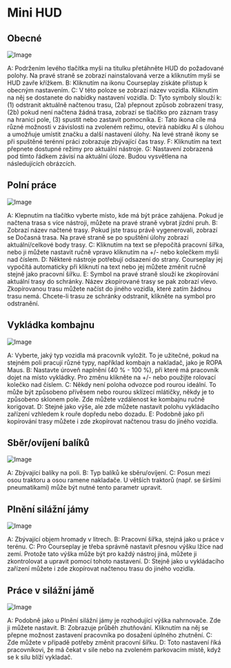# Mini HUD

## Obecné

![Image](assets/imagesminihudhelp_general_0_0_478_305.png)


A: Podržením levého tlačítka myši na titulku přetáhněte HUD do požadované polohy. Na pravé straně se zobrazí nainstalovaná verze a kliknutím myši se HUD zavře křížkem.
B: Kliknutím na ikonu Courseplay získáte přístup k obecným nastavením.
C: V této poloze se zobrazí název vozidla. Kliknutím na něj se dostanete do nabídky nastavení vozidla.
D: Tyto symboly slouží k: (1) odstranit aktuálně načtenou trasu, (2a) přepnout způsob zobrazení trasy, (2b) pokud není načtena žádná trasa, zobrazí se tlačítko pro záznam trasy na hranici pole, (3) spustit nebo zastavit pomocníka.
E: Tato ikona cíle má různé možnosti v závislosti na zvoleném režimu, otevírá nabídku AI s úlohou a umožňuje umístit značku a další nastavení úlohy. Na levé straně ikony se při spuštěné terénní práci zobrazuje zbývající čas trasy.
F: Kliknutím na text přepnete dostupné režimy pro aktuální nástroje.
G: Nastavení zobrazená pod tímto řádkem závisí na aktuální úloze. Budou vysvětlena na následujících obrázcích.


## Polní práce

![Image](assets/imagesminihudhelp_fieldwork_0_0_478_305.png)


A: Klepnutím na tlačítko vyberte místo, kde má být práce zahájena. Pokud je načtena trasa s více nástroji, můžete na pravé straně vybrat jízdní pruh.
B: Zobrazí název načtené trasy. Pokud jste trasu právě vygenerovali, zobrazí se Dočasná trasa. Na pravé straně se po spuštění úlohy zobrazí aktuální/celkové body trasy.
C: Kliknutím na text se přepočítá pracovní šířka, nebo ji můžete nastavit ručně vpravo kliknutím na +/- nebo kolečkem myši nad číslem.
D: Některé nástroje potřebují odsazení do strany. Courseplay jej vypočítá automaticky při kliknutí na text nebo jej můžete změnit ručně stejně jako pracovní šířku.
E: Symbol na pravé straně slouží ke zkopírování aktuální trasy do schránky. Název zkopírované trasy se pak zobrazí vlevo. Zkopírovanou trasu můžete načíst do jiného vozidla, které zatím žádnou trasu nemá. Chcete-li trasu ze schránky odstranit, klikněte na symbol pro odstranění.


## Vykládka kombajnu

![Image](assets/imagesminihudhelp_combineunload_0_0_478_305.png)


A: Vyberte, jaký typ vozidla má pracovník vyložit. To je užitečné, pokud na stejném poli pracují různé typy, například kombajn a nakladač, jako je ROPA Maus.
B: Nastavte úroveň naplnění (40 % - 100 %), při které má pracovník dojet na místo vykládky. Pro změnu klikněte na +/- nebo použijte rolovací kolečko nad číslem.
C: Někdy není poloha odvozce pod rourou ideální. To může být způsobeno přívěsem nebo rourou sklízecí mlátičky, někdy je to způsobeno sklonem pole. Zde můžete vzdálenost ke kombajnu ručně korigovat.
D: Stejné jako výše, ale zde můžete nastavit polohu vykládacího zařízení vzhledem k rouře dopředu nebo dozadu.
E: Podobně jako při kopírování trasy můžete i zde zkopírovat načtenou trasu do jiného vozidla.


## Sběr/ovíjení balíků

![Image](assets/imagesminihudhelp_balecollect_0_0_478_305.png)


A: Zbývající balíky na poli.
B: Typ balíků ke sběru/ovíjení.
C: Posun mezi osou traktoru a osou ramene nakladače. U větších traktorů (např. se širšími pneumatikami) může být nutné tento parametr upravit.


## Plnění silážní jámy

![Image](assets/imagesminihudhelp_siloloader_0_0_478_305.png)


A: Zbývající objem hromady v litrech.
B: Pracovní šířka, stejná jako u práce v terénu.
C: Pro Courseplay je třeba správně nastavit přesnou výšku lžíce nad zemí. Protože tato výška může být pro každý nástroj jiná, můžete ji zkontrolovat a upravit pomocí tohoto nastavení.
D: Stejně jako u vykládacího zařízení můžete i zde zkopírovat načtenou trasu do jiného vozidla.


## Práce v silážní jámě

![Image](assets/imagesminihudhelp_siloworker_0_0_478_305.png)


A: Podobně jako u Plnění silážní jámy je rozhodující výška nahrnovače. Zde ji můžete nastavit.
B: Zobrazuje průběh zhutňování. Kliknutím na něj se přepne možnost zastavení pracovníka po dosažení úplného zhutnění.
C: Zde můžete v případě potřeby změnit pracovní šířku.
D: Toto nastavení říká pracovníkovi, že má čekat v sile nebo na zvoleném parkovacím místě, když se k silu blíží vykladač.


